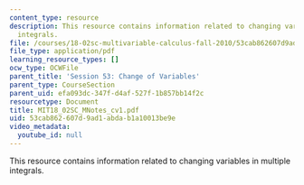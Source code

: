 ```yaml
---
content_type: resource
description: This resource contains information related to changing variables in multiple
  integrals.
file: /courses/18-02sc-multivariable-calculus-fall-2010/53cab862607d9ad1abdab1a10013be9e_MIT18_02SC_MNotes_cv1.pdf
file_type: application/pdf
learning_resource_types: []
ocw_type: OCWFile
parent_title: 'Session 53: Change of Variables'
parent_type: CourseSection
parent_uid: efa093dc-347f-d4af-527f-1b857bb14f2c
resourcetype: Document
title: MIT18_02SC_MNotes_cv1.pdf
uid: 53cab862-607d-9ad1-abda-b1a10013be9e
video_metadata:
  youtube_id: null
---
```

This resource contains information related to changing variables in multiple integrals.

